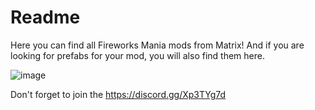 # Readme
Here you can find all Fireworks Mania mods from Matrix! And if you are looking for prefabs for your mod, you will also find them here.

![image](https://github.com/MatrixoYT/Matrix-Fireworks-Mania-Mods/assets/121494555/1033d122-4845-4405-b399-7bf24a212535) <a width="500px"></a>


Don't forget to join the https://discord.gg/Xp3TYg7d
